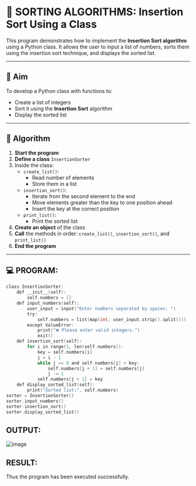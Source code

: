 # 🧮 SORTING ALGORITHMS: Insertion Sort Using a Class

This program demonstrates how to implement the **Insertion Sort algorithm** using a Python class. It allows the user to input a list of numbers, sorts them using the insertion sort technique, and displays the sorted list.

---

## 🎯 Aim

To develop a Python class with functions to:
- Create a list of integers
- Sort it using the **Insertion Sort** algorithm
- Display the sorted list

---

## 🧠 Algorithm

1. **Start the program**
2. **Define a class** `InsertionSorter`
3. Inside the class:
   - `create_list()`:
     - Read number of elements
     - Store them in a list
   - `insertion_sort()`:
     - Iterate from the second element to the end
     - Move elements greater than the key to one position ahead
     - Insert the key at the correct position
   - `print_list()`:
     - Print the sorted list
4. **Create an object** of the class
5. **Call** the methods in order: `create_list()`, `insertion_sort()`, and `print_list()`
6. **End the program**

---

## 💻 PROGRAM:
~~~c
class InsertionSorter:
    def __init__(self):
        self.numbers = []
    def input_numbers(self):
        user_input = input("Enter numbers separated by spaces: ")
        try:
            self.numbers = list(map(int, user_input.strip().split()))
        except ValueError:
            print("❌ Please enter valid integers.")
            exit()
    def insertion_sort(self):
        for i in range(1, len(self.numbers)):
            key = self.numbers[i]
            j = i - 1
            while j >= 0 and self.numbers[j] > key:
                self.numbers[j + 1] = self.numbers[j]
                j -= 1
            self.numbers[j + 1] = key
    def display_sorted_list(self):
        print("Sorted list:", self.numbers)
sorter = InsertionSorter()
sorter.input_numbers()
sorter.insertion_sort()
sorter.display_sorted_list()
~~~


## OUTPUT:
![image](https://github.com/user-attachments/assets/e1c97dc7-498d-4646-a310-b766cb7a189a)


## RESULT:
Thus the program has been executed successfully.
